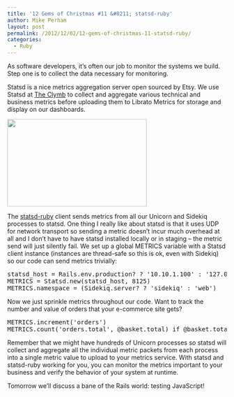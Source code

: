 ```yaml
---
title: '12 Gems of Christmas #11 &#8211; statsd-ruby'
author: Mike Perham
layout: post
permalink: /2012/12/02/12-gems-of-christmas-11-statsd-ruby/
categories:
  - Ruby
---
```

As software developers, it&#8217;s often our job to monitor the systems we build. Step one is to collect the data necessary for monitoring.

Statsd is a nice metrics aggregation server open sourced by Etsy. We use Statsd at [The Clymb][1] to collect and aggregate various technical and business metrics before uploading them to Librato Metrics for storage and display on our dashboards.

<img alt="" src="http://sidekiq.org/examples/librato.png" title="metrics" class="alignleft" width="320" height="200" />

The [statsd-ruby][2] client sends metrics from all our Unicorn and Sidekiq processes to statsd. One thing I really like about statsd is that it uses UDP for network transport so sending a metric doesn&#8217;t incur much overhead at all and I don&#8217;t have to have statsd installed locally or in staging &#8211; the metric send will just silently fail. We set up a global METRICS variable with a Statsd client instance (instances are thread-safe so this is ok, even with Sidekiq) so our code can send metrics trivially:

<pre lang="ruby">statsd_host = Rails.env.production? ? '10.10.1.100' : '127.0.0.1'
METRICS = Statsd.new(statsd_host, 8125)
METRICS.namespace = (Sidekiq.server? ? 'sidekiq' : 'web')
</pre>

Now we just sprinkle metrics throughout our code. Want to track the number and value of orders that your e-commerce site gets?

<pre lang="ruby">METRICS.increment('orders')
METRICS.count('orders.total', @basket.total) if @basket.total > 0
</pre>

Remember that we might have hundreds of Unicorn processes so statsd will collect and aggregate all the individual metric packets from each process into a single metric value to upload to your metrics service. With statsd and statsd-ruby working for you, you can monitor the metrics important to your business and verify the behavior of your system at runtime.

Tomorrow we&#8217;ll discuss a bane of the Rails world: testing JavaScript!

 [1]: http://www.theclymb.com/invite-from/mperham
 [2]: https://github.com/reinh/statsd "statsd-ruby"